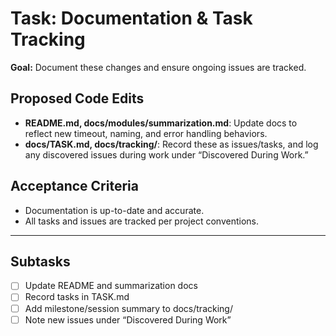 # Task: Documentation & Task Tracking

**Goal:**
Document these changes and ensure ongoing issues are tracked.

## Proposed Code Edits

- **README.md, docs/modules/summarization.md**: Update docs to reflect new timeout, naming, and error handling behaviors.
- **docs/TASK.md, docs/tracking/**: Record these as issues/tasks, and log any discovered issues during work under “Discovered During Work.”

## Acceptance Criteria

- Documentation is up-to-date and accurate.
- All tasks and issues are tracked per project conventions.

---

## Subtasks

- [ ] Update README and summarization docs
- [ ] Record tasks in TASK.md
- [ ] Add milestone/session summary to docs/tracking/
- [ ] Note new issues under “Discovered During Work”

